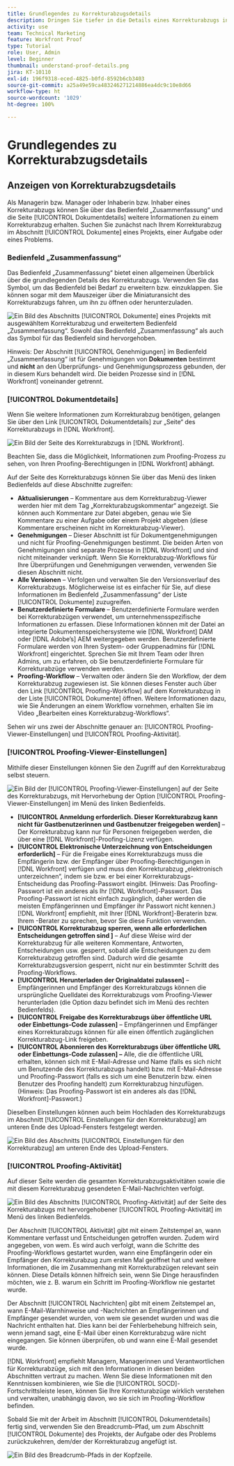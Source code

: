```yaml
---
title: Grundlegendes zu Korrekturabzugsdetails
description: Dringen Sie tiefer in die Details eines Korrekturabzugs in [!DNL  Workfront] über das Bedienfeld „Zusammenfassung“ und die Seite [!UICONTROL Dokumentdetails] ein.
activity: use
team: Technical Marketing
feature: Workfront Proof
type: Tutorial
role: User, Admin
level: Beginner
thumbnail: understand-proof-details.png
jira: KT-10110
exl-id: 196f9318-eced-4825-b0fd-8592b6cb3403
source-git-commit: a25a49e59ca483246271214886ea4dc9c10e8d66
workflow-type: ht
source-wordcount: '1029'
ht-degree: 100%

---
```


# Grundlegendes zu Korrekturabzugsdetails

## Anzeigen von Korrekturabzugsdetails

Als Managerin bzw. Manager oder Inhaberin bzw. Inhaber eines Korrekturabzugs können Sie über das Bedienfeld „Zusammenfassung“ und die Seite [!UICONTROL Dokumentdetails] weitere Informationen zu einem Korrekturabzug erhalten. Suchen Sie zunächst nach Ihrem Korrekturabzug im Abschnitt [!UICONTROL Dokumente] eines Projekts, einer Aufgabe oder eines Problems.

### Bedienfeld „Zusammenfassung“

Das Bedienfeld „Zusammenfassung“ bietet einen allgemeinen Überblick über die grundlegenden Details des Korrekturabzugs. Verwenden Sie das Symbol, um das Bedienfeld bei Bedarf zu erweitern bzw. einzuklappen. Sie können sogar mit dem Mauszeiger über die Miniaturansicht des Korrekturabzugs fahren, um ihn zu öffnen oder herunterzuladen.

![Ein Bild des Abschnitts [!UICONTROL Dokumente] eines Projekts mit ausgewähltem Korrekturabzug und erweitertem Bedienfeld „Zusammenfassung“. Sowohl das Bedienfeld „Zusammenfassung“ als auch das Symbol für das Bedienfeld sind hervorgehoben.](assets/document-summary.png)

Hinweis: Der Abschnitt [!UICONTROL Genehmigungen] im Bedienfeld „Zusammenfassung“ ist für Genehmigungen von **Dokumenten** bestimmt und **nicht** an den Überprüfungs- und Genehmigungsprozess gebunden, der in diesem Kurs behandelt wird. Die beiden Prozesse sind in [!DNL Workfront] voneinander getrennt.

### [!UICONTROL Dokumentdetails]

Wenn Sie weitere Informationen zum Korrekturabzug benötigen, gelangen Sie über den Link [!UICONTROL Dokumentdetails] zur „Seite“ des Korrekturabzugs in [!DNL Workfront].

![Ein Bild der Seite des Korrekturabzugs in [!DNL  Workfront].](assets/document-details.png)

Beachten Sie, dass die Möglichkeit, Informationen zum Proofing-Prozess zu sehen, von Ihren Proofing-Berechtigungen in [!DNL Workfront] abhängt.

Auf der Seite des Korrekturabzugs können Sie über das Menü des linken Bedienfelds auf diese Abschnitte zugreifen:

* **Aktualisierungen** – Kommentare aus dem Korrekturabzug-Viewer werden hier mit dem Tag „Korrekturabzugskommentar“ angezeigt. Sie können auch Kommentare zur Datei abgeben, genau wie Sie Kommentare zu einer Aufgabe oder einem Projekt abgeben (diese Kommentare erscheinen nicht im Korrekturabzug-Viewer).
* **Genehmigungen** – Dieser Abschnitt ist für Dokumentgenehmigungen und nicht für Proofing-Genehmigungen bestimmt. Die beiden Arten von Genehmigungen sind separate Prozesse in [!DNL Workfront] und sind nicht miteinander verknüpft. Wenn Sie Korrekturabzug-Workflows für Ihre Überprüfungen und Genehmigungen verwenden, verwenden Sie diesen Abschnitt nicht.
* **Alle Versionen** – Verfolgen und verwalten Sie den Versionsverlauf des Korrekturabzugs. Möglicherweise ist es einfacher für Sie, auf diese Informationen im Bedienfeld „Zusammenfassung“ der Liste [!UICONTROL Dokumente] zuzugreifen.
* **Benutzerdefinierte Formulare** – Benutzerdefinierte Formulare werden bei Korrekturabzügen verwendet, um unternehmensspezifische Informationen zu erfassen. Diese Informationen können mit der Datei an integrierte Dokumentenspeichersysteme wie [!DNL Workfront] DAM oder [!DNL Adobe’s] AEM weitergegeben werden. Benutzerdefinierte Formulare werden von Ihren System- oder Gruppenadmins für [!DNL Workfront] eingerichtet. Sprechen Sie mit Ihrem Team oder Ihren Admins, um zu erfahren, ob Sie benutzerdefinierte Formulare für Korrekturabzüge verwenden werden.
* **Proofing-Workflow** – Verwalten oder ändern Sie den Workflow, der dem Korrekturabzug zugewiesen ist. Sie können dieses Fenster auch über den Link [!UICONTROL Proofing-Workflow] auf dem Korrekturabzug in der Liste [!UICONTROL Dokumente] öffnen. Weitere Informationen dazu, wie Sie Änderungen an einem Workflow vornehmen, erhalten Sie im Video „Bearbeiten eines Korrekturabzug-Workflows“.

Sehen wir uns zwei der Abschnitte genauer an: [!UICONTROL Proofing-Viewer-Einstellungen] und [!UICONTROL Proofing-Aktivität].

### [!UICONTROL Proofing-Viewer-Einstellungen]

Mithilfe dieser Einstellungen können Sie den Zugriff auf den Korrekturabzug selbst steuern.

![Ein Bild der [!UICONTROL Proofing-Viewer-Einstellungen] auf der Seite des Korrekturabzugs, mit Hervorhebung der Option [!UICONTROL Proofing-Viewer-Einstellungen] im Menü des linken Bedienfelds.](assets/proofing-settings-on-details-page.png)

* **[!UICONTROL Anmeldung erforderlich. Dieser Korrekturabzug kann nicht für Gastbenutzerinnen und Gastbenutzer freigegeben werden]** – Der Korrekturabzug kann nur für Personen freigegeben werden, die über eine [!DNL Workfront]-Proofing-Lizenz verfügen.
* **[!UICONTROL Elektronische Unterzeichnung von Entscheidungen erforderlich]** – Für die Freigabe eines Korrekturabzugs muss die Empfängerin bzw. der Empfänger über Proofing-Berechtigungen in [!DNL Workfront] verfügen und muss den Korrekturabzug „elektronisch unterzeichnen“, indem sie bzw. er bei einer Korrekturabzugs-Entscheidung das Proofing-Passwort eingibt. (Hinweis: Das Proofing-Passwort ist ein anderes als Ihr [!DNL Workfront]-Passwort. Das Proofing-Passwort ist nicht einfach zugänglich, daher werden die meisten Empfängerinnen und Empfänger ihr Passwort nicht kennen.) [!DNL Workfront] empfiehlt, mit Ihrer [!DNL Workfront]-Beraterin bzw. Ihrem -Berater zu sprechen, bevor Sie diese Funktion verwenden.
* **[!UICONTROL Korrekturabzug sperren, wenn alle erforderlichen Entscheidungen getroffen sind ]** – Auf diese Weise wird der Korrekturabzug für alle weiteren Kommentare, Antworten, Entscheidungen usw. gesperrt, sobald alle Entscheidungen zu dem Korrekturabzug getroffen sind. Dadurch wird die gesamte Korrekturabzugsversion gesperrt, nicht nur ein bestimmter Schritt des Proofing-Workflows.
* **[!UICONTROL Herunterladen der Originaldatei zulassen]** – Empfängerinnen und Empfänger des Korrekturabzugs können die ursprüngliche Quelldatei des Korrekturabzugs vom Proofing-Viewer herunterladen (die Option dazu befindet sich im Menü des rechten Bedienfelds).
* **[!UICONTROL Freigabe des Korrekturabzugs über öffentliche URL oder Einbettungs-Code zulassen]** – Empfängerinnen und Empfänger eines Korrekturabzugs können für alle einen öffentlich zugänglichen Korrekturabzug-Link freigeben.
* **[!UICONTROL Abonnieren des Korrekturabzugs über öffentliche URL oder Einbettungs-Code zulassen] –** Alle, die die öffentliche URL erhalten, können sich mit E-Mail-Adresse und Name (falls es sich nicht um Benutzende des Korrekturabzugs handelt) bzw. mit E-Mail-Adresse und Proofing-Passwort (falls es sich um eine Benutzerin bzw. einen Benutzer des Proofing handelt) zum Korrekturabzug hinzufügen. (Hinweis: Das Proofing-Passwort ist ein anderes als das [!DNL Workfront]-Passwort.)

Dieselben Einstellungen können auch beim Hochladen des Korrekturabzugs im Abschnitt [!UICONTROL Einstellungen für den Korrekturabzug] am unteren Ende des Upload-Fensters festgelegt werden.

![Ein Bild des Abschnitts [!UICONTROL Einstellungen für den Korrekturabzug] am unteren Ende des Upload-Fensters.](assets/proof-settings-on-upload-page.png)

### [!UICONTROL Proofing-Aktivität]

Auf dieser Seite werden die gesamten Korrekturabzugsaktivitäten sowie die mit diesem Korrekturabzug gesendeten E-Mail-Nachrichten verfolgt.

![Ein Bild des Abschnitts [!UICONTROL Proofing-Aktivität] auf der Seite des Korrekturabzugs mit hervorgehobener [!UICONTROL Proofing-Aktivität] im Menü des linken Bedienfelds.](assets/proofing-activity-in-details.png)

Der Abschnitt [!UICONTROL Aktivität] gibt mit einem Zeitstempel an, wann Kommentare verfasst und Entscheidungen getroffen wurden. Zudem wird angegeben, von wem. Es wird auch verfolgt, wann die Schritte des Proofing-Workflows gestartet wurden, wann eine Empfängerin oder ein Empfänger den Korrekturabzug zum ersten Mal geöffnet hat und weitere Informationen, die im Zusammenhang mit Korrekturabzügen relevant sein können. Diese Details können hilfreich sein, wenn Sie Dinge herausfinden möchten, wie z. B. warum ein Schritt im Proofing-Workflow nie gestartet wurde.

Der Abschnitt [!UICONTROL Nachrichten] gibt mit einem Zeitstempel an, wann E-Mail-Warnhinweise und -Nachrichten an Empfängerinnen und Empfänger gesendet wurden, von wem sie gesendet wurden und was die Nachricht enthalten hat. Dies kann bei der Fehlerbehebung hilfreich sein, wenn jemand sagt, eine E-Mail über einen Korrekturabzug wäre nicht eingegangen. Sie können überprüfen, ob und wann eine E-Mail gesendet wurde.

[!DNL Workfront] empfiehlt Managern, Managerinnen und Verantwortlichen für Korrekturabzüge, sich mit den Informationen in diesen beiden Abschnitten vertraut zu machen. Wenn Sie diese Informationen mit den Kenntnissen kombinieren, wie Sie die [!UICONTROL SOCD]-Fortschrittsleiste lesen, können Sie Ihre Korrekturabzüge wirklich verstehen und verwalten, unabhängig davon, wo sie sich im Proofing-Workflow befinden.

Sobald Sie mit der Arbeit im Abschnitt [!UICONTROL Dokumentdetails] fertig sind, verwenden Sie den Breadcrumb-Pfad, um zum Abschnitt [!UICONTROL Dokumente] des Projekts, der Aufgabe oder des Problems zurückzukehren, dem/der der Korrekturabzug angefügt ist.

![Ein Bild des Breadcrumb-Pfads in der Kopfzeile.](assets/proof-breadcrumb.png)

<!--
#### Learn more
* [!UICONTROL Document details] overview
* Add a custom form to a document
* Request document approvals
* Summary for documents overview
* View activity on a proof within [!DNL Workfront]
-->
